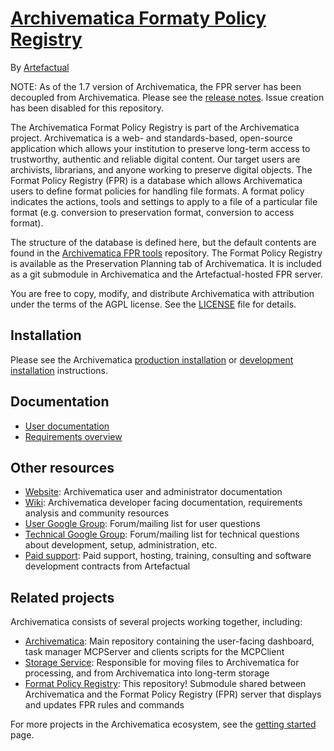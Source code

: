 # [Archivematica Formaty Policy Registry](https://www.archivematica.org/)

By [Artefactual](https://www.artefactual.com/)

NOTE: As of the 1.7 version of Archivematica, the FPR server has been decoupled from Archivematica. Please see the [release notes](https://wiki.archivematica.org/Archivematica_1.7_and_Storage_Service_0.11_release_notes#Archivematica_decoupled_from_the_FPR_server). Issue creation has been disabled for this
repository.

The Archivematica Format Policy Registry is part of the Archivematica project.
Archivematica is a web- and standards-based, open-source application which allows your institution to preserve long-term access to trustworthy, authentic and reliable digital content.
Our target users are archivists, librarians, and anyone working to preserve digital objects.
The Format Policy Registry (FPR) is a database which allows Archivematica users to define format policies for handling file formats.
A format policy indicates the actions, tools and settings to apply to a file of a particular file format (e.g. conversion to preservation format, conversion to access format).

The structure of the database is defined here, but the default contents are found in the [Archivematica FPR tools](https://github.com/artefactual/archivematica-fpr-tools) repository.
The Format Policy Registry is available as the Preservation Planning tab of Archivematica.
It is included as a git submodule in Archivematica and the Artefactual-hosted FPR server.

You are free to copy, modify, and distribute Archivematica with attribution under the terms of the AGPL license.
See the [LICENSE](LICENSE) file for details.


## Installation

Please see the Archivematica [production installation](https://www.archivematica.org/docs/latest/admin-manual/installation/installation/) or [development installation](https://wiki.archivematica.org/Getting_started#Installation) instructions.


## Documentation

* [User documentation](https://www.archivematica.org/en/docs/fpr/)
* [Requirements overview](https://wiki.archivematica.org/Format_policy_registry_requirements)


## Other resources

* [Website](https://www.archivematica.org/): Archivematica user and administrator documentation
* [Wiki](https://www.archivematica.org/wiki/Development): Archivematica developer facing documentation, requirements analysis and community resources
* [User Google Group](https://groups.google.com/forum/#!forum/archivematica): Forum/mailing list for user questions
* [Technical Google Group](https://groups.google.com/forum/#!forum/archivematica-tech): Forum/mailing list for technical questions about development, setup, administration, etc.
* [Paid support](https://www.artefactual.com/services/): Paid support, hosting, training, consulting and software development contracts from Artefactual


## Related projects

Archivematica consists of several projects working together, including:

* [Archivematica](https://github.com/artefactual/archivematica): Main repository containing the user-facing dashboard, task manager MCPServer and clients scripts for the MCPClient
* [Storage Service](https://github.com/artefactual/archivematica-storage-service): Responsible for moving files to Archivematica for processing, and from Archivematica into long-term storage
* [Format Policy Registry](https://github.com/artefactual/archivematica-fpr-admin): This repository! Submodule shared between Archivematica and the Format Policy Registry (FPR) server that displays and updates FPR rules and commands

For more projects in the Archivematica ecosystem, see the [getting started](https://wiki.archivematica.org/Getting_started#Projects) page.
